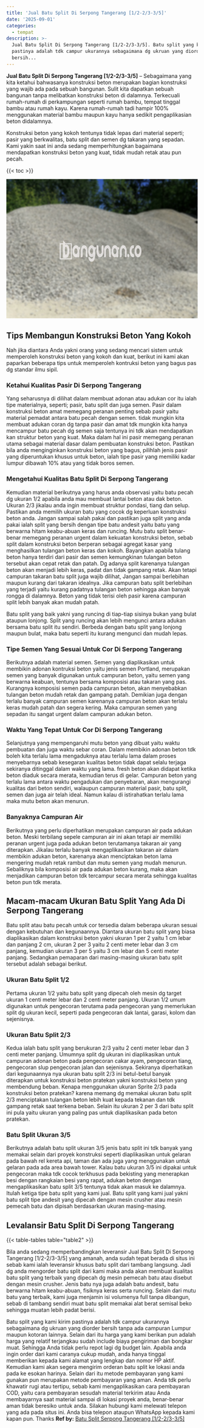 ```yaml
---
title: 'Jual Batu Split Di Serpong Tangerang [1/2-2/3-3/5]'
date: '2025-09-01'
categories:
  - tempat
description: >-
  Jual Batu Split Di Serpong Tangerang [1/2-2/3-3/5]. Batu split yang kami kirim
  pastinya adalah tdk campur ukurannya sebagaimana dg ukruan yang diorder
  bersih...
---
```


**Jual Batu Split Di Serpong Tangerang \[1/2-2/3-3/5\]** – Sebagaimana yang kita ketahui bahwasanya konstruksi beton merupakan bagian konstruksi yang wajib ada pada sebuah bangunan. Sulit kita dapatkan sebuah bangunan tanpa melibatkan konstruksi beton di dalamnya. Terkecuali rumah-rumah di perkampungan seperti rumah bambu, tempat tinggal bambu atau rumah kayu. Karena rumah-rumah tadi hampir 100% menggunakan material bambu maupun kayu hanya sedikit pengaplikasian beton didalamnya.

Konstruksi beton yang kokoh tentunya tidak lepas dari material seperti; pasir yang berkwalitas, batu split dan semen dg takaran yang sepadan. Kami yakin saat ini anda sedang memperhitungkan bagaimana mendapatkan konstruksi beton yang kuat, tidak mudah retak atau pun pecah.

{{< toc >}}

![Jual Batu Split Di Serpong Tangerang [1/2-2/3-3/5]](/images/jual-batu-split-03.png)

## Tips Membangun Konstruksi Beton Yang Kokoh

Nah jika diantara Anda yakni orang yang sedang mencari sistem untuk memperoleh konstruksi beton yang kokoh dan kuat, berikut ini kami akan paparkan beberapa tips untuk memperoleh kontruksi beton yang bagus pas dg standar ilmu sipil.

### Ketahui Kualitas Pasir Di Serpong Tangerang

Yang seharusnya di dilihat dalam membuat adonan atau adukan cor itu ialah tipe materialnya, seperti; pasir, batu split dan juga semen. Pasir dalam konstruksi beton amat memegang peranan penting sebab pasir yaitu material pemadat antara batu pecah dengan semen. tidak mungkin kita membuat adukan coran dg tanpa pasir dan amat tdk mungkin kita hanya mencampur batu pecah dg semen saja tentunya ini tdk akan mendapatkan kan struktur beton yang kuat. Maka dalam hal ini pasir memegang peranan utama sebagai material dasar dalam pembuatan konstruksi beton. Pastikan bila anda menginginkan konstruksi beton yang bagus, pilihlah jenis pasir yang diperuntukan khusus untuk beton, ialah tipe pasir yang memiliki kadar lumpur dibawah 10% atau yang tidak boros semen.

### Mengetahui Kualitas Batu Split Di Serpong Tangerang

Kemudian material berikutnya yang harus anda observasi yaitu batu pecah dg ukuran 1/2 apabila anda mau membuat lantai beton atau dak beton. Ukuran 2/3 jikalau anda ingin membuat struktur pondasi, tiang dan selup. Pastikan anda memilih ukuran batu yang cocok dg keperluan konstruksi beton anda. Jangan sampai salah pakai dan pastikan juga split yang anda pakai ialah split yang bersih dengan tipe batu andesit yaitu batu yang berwarna hitam keabu-abuan keras dan runcing. Mutu batu split benar-benar memegang peranan urgent dalam kekuatan konstruksi beton, sebab split dalam konstruksi beton berperan sebagai agregat kasar yang menghasilkan tulangan beton keras dan kokoh. Bayangkan apabila tulang beton hanya terdiri dari pasir dan semen kemungkinan tulangan beton tersebut akan cepat retak dan patah. Dg adanya split karenanya tulangan beton akan menjadi lebih keras, padat dan tidak gampang retak. Akan tetapi campuran takaran batu split juga wajib dilihat, Jangan sampai berlebihan maupun kurang dari takaran idealnya. Jika campuran batu split berlebihan yang terjadi yaitu kurang padatnya tulangan beton sehingga akan banyak rongga di dalamnya. Beton yang tidak terisi oleh pasir karena campuran split lebih banyak akan mudah patah.

Batu split yang baik yakni yang runcing di tiap-tiap sisinya bukan yang bulat ataupun lonjong. Split yang runcing akan lebih mengunci antara adukan bersama batu split itu sendiri. Berbeda dengan batu split yang lonjong maupun bulat, maka batu seperti itu kurang mengunci dan mudah lepas.

### Tipe Semen Yang Sesuai Untuk Cor Di Serpong Tangerang

Berikutnya adalah material semen. Semen yang diaplikasikan untuk membikin adonan kontruksi beton yaitu jenis semen Portland, merupakan semen yang banyak digunakan untuk campuran beton, yaitu semen yang berwarna keabuan, tentunya bersama komposisi atau takaran yang pas. Kurangnya komposisi semen pada campuran beton, akan menyebabkan tulangan beton mudah retak dan gampang patah. Demikian juga dengan terlalu banyak campuran semen karenanya campuran beton akan terlalu keras mudah patah dan segera kering. Maka campuran semen yang sepadan itu sangat urgent dalam campuran adukan beton.

### Waktu Yang Tepat Untuk Cor Di Serpong Tangerang

Selanjutnya yang mempengaruhi mutu beton yang dibuat yaitu waktu pembuatan dan juga waktu sebar coran. Dalam membikin adonan beton tdk boleh kita terlalu lama mengaduknya atau terlalu lama dalam proses menyebarnya sebab kesegaran kualitas beton tidak dapat selalu terjaga sekiranya ditinggal dalam waktu yang lama. fresh beton akan didapat ketika beton diaduk secara merata, kemudian terus di gelar. Campuran beton yang terlalu lama antara waktu pengadukan dan penyebaran, akan mengurangi kualitas dari beton sendiri, walaupun campuran material pasir, batu split, semen dan juga air telah ideal. Namun kalau di istirahatkan terlalu lama maka mutu beton akan menurun.

### Banyaknya Campuran Air

Berikutnya yang perlu diperhatikan merupakan campuran air pada adukan beton. Meski terbilang sepele campuran air ini akan tetapi air memiliki peranan urgent juga pada adukan beton terutamanya takaran air yang diterapkan. Jikalau terlalu banyak mengaplikasikan takaran air dalam membikin adukan beton, karenanya akan menciptakan beton lama mengering mudah retak rambut dan mutu semen yang mudah menurun. Sebaliknya bila komposisi air pada adukan beton kurang, maka akan menjadikan campuran beton tdk tercampur secara merata sehingga kualitas beton pun tdk merata.

## Macam-macam Ukuran Batu Split Yang Ada Di Serpong Tangerang

Batu split atau batu pecah untuk cor tersedia dalam beberapa ukuran sesuai dengan kebutuhan dan kegunaannya. Diantara ukuran batu split yang biasa diaplikasikan dalam konstruksi beton yakni ukuran 1 per 2 yaitu 1 cm lebar dan panjang 2 cm, ukuran 2 per 3 yaitu 2 centi meter lebar dan 3 cm panjang, kemudian ukuran 3 per 5 yaitu 3 cm lebar dan 5 centi meter panjang. Sedangkan pemaparan dari masing-masing ukuran batu split tersebut adalah sebagai berikut.

### Ukuran Batu Split 1/2

Pertama ukuran 1/2 yaitu batu split yang dipecah oleh mesin dg target ukuran 1 centi meter lebar dan 2 centi meter panjang. Ukuran 1/2 umum digunakan untuk pengecoran terutama pada pengecoran yang memerlukan split dg ukuran kecil, seperti pada pengecoran dak lantai, garasi, kolom dan sejenisnya.

### Ukuran Batu Split 2/3

Kedua ialah batu split yang berukuran 2/3 yaitu 2 centi meter lebar dan 3 centi meter panjang. Umumnya split dg ukuran ini diaplikasikan untuk campuran adonan beton pada pengecoran cakar ayam, pengecoran tiang, pengecoran slup pengecoran jalan dan sejenisnya. Sekiranya diperhatikan dari kegunaannya nya ukuran batu split 2/3 ini betul-betul banyak diterapkan untuk konstruksi beton pratekan yakni konstruksi beton yang membendung beban. Kenapa menggunakan ukuran Sprite 2/3 pada konstruksi beton pratekan? karena memang dg memakai ukuran batu split 2/3 menciptakan tulangan beton lebih kuat kepada tekanan dan tdk gampang retak saat terkena beban. Selain itu ukuran 2 per 3 dari batu split ini pula yaitu ukuran yang paling pas untuk diaplikasikan pada beton pratekan.

### Batu Split Ukuran 3/5

Berikutnya adalah batu split ukuran 3/5 jenis batu split ini tdk banyak yang memakai selain dari proyek konstruksi seperti diaplikasikan untuk gelaran pada bawah rel kereta api, taman dan ada juga yang menggunakan untuk gelaran pada ada area bawah tower. Kalau batu ukuran 3/5 ini dipakai untuk pengecoran maka tdk cocok terkhusus pada bekisting yang menerapkan besi dengan rangkaian besi yang rapat, adukan beton dengan mengaplikasikan batu split 3/5 tentunya tidak akan masuk ke dalamnya. Itulah ketiga tipe batu split yang kami jual. Batu split yang kami jual yakni batu split tipe andesit yang dipecah dengan mesin crusher atau mesin pemecah batu dan dipisah berdasarkan ukuran masing-masing.

## Levalansir Batu Split Di Serpong Tangerang

{{< table-tables table="table2" >}}

Bila anda sedang memperbandingkan leveransir Jual Batu Split Di Serpong Tangerang \[1/2-2/3-3/5\] yang amanah, anda sudah tepat berada di situs ini sebab kami ialah leveransir khusus batu split dari tambang langsung. Jadi dg anda mengorder batu split dari kami maka anda akan membuat kualitas batu split yang terbaik yang dipecah dg mesin pemecah batu atau disebut dengan mesin crusher. Jenis batu nya juga adalah batu andesit, batu berwarna hitam keabu-abuan, fisiknya keras serta runcing. Selain dari mutu batu yang terbaik, kami juga menjamin isi volumenya full tanpa dibangun, sebab di tambang sendiri muat batu split memakai alat berat semisal beko sehingga muatan lebih padat berisi.

Batu split yang kami kirim pastinya adalah tdk campur ukurannya sebagaimana dg ukruan yang diorder bersih tanpa ada campuran Lumpur maupun kotoran lainnya. Selain dari itu harga yang kami berikan pun adalah harga yang relatif terjangkau sudah include biaya pengiriman dan bongkar muat. Sehingga Anda tidak perlu repot lagi dg budget lain. Apabila anda ingin order dari kami caranya cukup mudah, anda hanya tinggal memberikan kepada kami alamat yang lengkap dan nomor HP aktif. Kemudian kami akan segera mengirim orderan batu split ke lokasi anda pada ke esokan harinya. Selain dari itu metode pembayaran yang kami gunakan pun merupakan metode pembayaran yang aman. Anda tdk perlu khawatir rugi atau tertipu, sebab kami mengaplikasikan cara pembayaran COD, yaitu cara pembayaran sesudah material terkirim atau Anda membayarnya saat material sampai di lokasi proyek anda, benar-benar aman tidak beresiko untuk anda. Silakan hubungi kami melewati telepon yang ada pada situs ini. Anda bisa telepon ataupun WhatsApp kepada kami kapan pun. Thanks
**Ref by:** [Batu Split Serpong Tangerang [1/2-2/3-3/5]](https://id.wikipedia.org/wiki/Batu)
